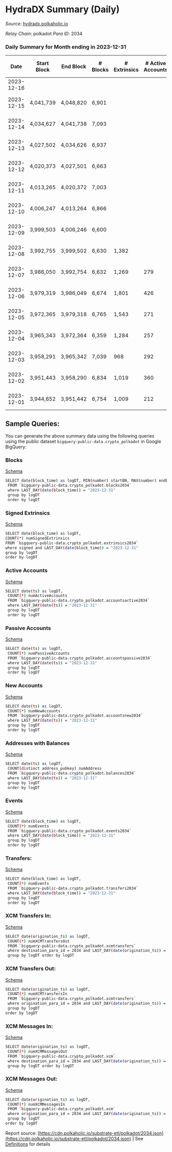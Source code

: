 # HydraDX Summary (Daily)

_Source_: [hydradx.polkaholic.io](https://hydradx.polkaholic.io)

*Relay Chain*: polkadot
*Para ID*: 2034



### Daily Summary for Month ending in 2023-12-31


| Date    | Start Block | End Block | # Blocks | # Extrinsics | # Active Accounts | # Passive Accounts | # New Accounts | # Addresses | # Events  | # Transfers ($USD) | # XCM Transfers In ($USD) | # XCM Transfers Out ($USD) | # XCM In | # XCM Out | Issues |
|---------|-------------|-----------|----------|--------------|-------------------|--------------------|----------------|-------------|-----------|--------------------|---------------------------|----------------------------|----------|-----------|--------|
| 2023-12-16 |  |  |  |  |  |  |  |  |  |   |   |   |  |  |  |
| 2023-12-15 | 4,041,739 | 4,048,820 | 6,901 |  |  |  |  |  |  |   | 197 ($560,069.25) | 102 ($185,915.72) | 360 | 309 | 181 missing (2.56%) |
| 2023-12-14 | 4,034,627 | 4,041,738 | 7,093 |  |  |  |  |  |  |   | 198 ($468,625.24) | 99 ($223,199.50) | 328 | 293 | 19 missing (0.27%) |
| 2023-12-13 | 4,027,502 | 4,034,626 | 6,937 |  |  |  |  |  |  |   | 219 ($304,801.05) | 98 ($124,820.05) | 354 | 293 | 188 missing (2.64%) |
| 2023-12-12 | 4,020,373 | 4,027,501 | 6,663 |  |  |  |  |  |  |   | 178 ($396,444.94) | 116 ($224,717.77) | 340 | 386 | 466 missing (6.54%) |
| 2023-12-11 | 4,013,265 | 4,020,372 | 7,003 |  |  |  |  |  |  |   | 157 ($336,765.99) | 100 ($171,218.19) | 273 | 285 | 105 missing (1.48%) |
| 2023-12-10 | 4,006,247 | 4,013,264 | 6,866 |  |  |  |  |  |  |   | 144 ($209,419.47) | 69 ($84,797.29) | 264 | 230 | 152 missing (2.17%) |
| 2023-12-09 | 3,999,503 | 4,006,246 | 6,600 |  |  |  |  |  |  |   | 220 ($543,285.80) | 90 ($142,687.14) | 369 | 308 | 144 missing (2.14%) |
| 2023-12-08 | 3,992,755 | 3,999,502 | 6,630 | 1,382 |  |  |  | 25,430 | 45,878 | 3,216  | 161 ($276,402.80) | 62 ($62,809.79) | 298 | 254 | 118 missing (1.75%) |
| 2023-12-07 | 3,986,050 | 3,992,754 | 6,632 | 1,269 | 279 | 24 | 30 | 25,400 | 44,482 | 2,979  | 152 ($248,003.37) | 86 ($111,973.93) | 310 | 248 | 73 missing (1.09%) |
| 2023-12-06 | 3,979,319 | 3,986,049 | 6,674 | 1,801 | 426 | 22 | 41 | 25,371 | 49,506 | 3,322  | 210 ($273,767.09) | 93 ($130,266.50) | 377 | 342 | 57 missing (0.85%) |
| 2023-12-05 | 3,972,365 | 3,979,318 | 6,765 | 1,543 | 271 | 27 | 42 | 25,333 | 47,523 | 3,279  | 186 ($481,652.14) | 108 ($145,355.47) | 351 | 280 | 189 missing (2.72%) |
| 2023-12-04 | 3,965,343 | 3,972,364 | 6,359 | 1,284 | 257 | 24 | 21 | 25,294 | 41,493 | 2,691  | 121 ($154,773.70) | 92 ($90,354.49) | 285 | 262 | 663 missing (9.44%) |
| 2023-12-03 | 3,958,291 | 3,965,342 | 7,039 | 968 | 292 | 21 |  | 25,277 | 37,749 | 1,900  | 110 ($138,338.27) | 44 ($15,059.28) | 183 | 166 | 13 missing (0.18%) |
| 2023-12-02 | 3,951,443 | 3,958,290 | 6,834 | 1,019 | 360 | 14 | 16 | 25,253 | 36,240 | 1,573  | 101 ($149,358.67) | 42 ($43,701.19) | 200 | 173 | 14 missing (0.20%) |
| 2023-12-01 | 3,944,652 | 3,951,442 | 6,754 | 1,009 | 212 | 18 |  | 25,240 | 37,958 | 2,082  | 125 ($121,378.41) | 45 ($33,264.55) | 228 | 199 | 37 missing (0.54%) |

## Sample Queries:
You can generate the above summary data using the following queries using the public dataset `bigquery-public-data.crypto_polkadot` in Google BigQuery:


### Blocks 

[Schema](https://github.com/colorfulnotion/substrate-etl/blob/main/schema/blocks.json)

```bash
SELECT date(block_time) as logDT, MIN(number) startBN, MAX(number) endBN, COUNT(*) numBlocks 
 FROM `bigquery-public-data.crypto_polkadot.blocks2034`  
 where LAST_DAY(date(block_time)) = "2023-12-31" 
 group by logDT 
 order by logDT
```

### Signed Extrinsics 

[Schema](https://github.com/colorfulnotion/substrate-etl/blob/main/schema/extrinsics.json)

```bash
SELECT date(block_time) as logDT, 
COUNT(*) numSignedExtrinsics 
FROM `bigquery-public-data.crypto_polkadot.extrinsics2034`  
where signed and LAST_DAY(date(block_time)) = "2023-12-31" 
group by logDT 
order by logDT
```

### Active Accounts 

[Schema](https://github.com/colorfulnotion/substrate-etl/blob/main/schema/accountsactive.json)

```bash
SELECT date(ts) as logDT, 
 COUNT(*) numActiveAccounts 
 FROM `bigquery-public-data.crypto_polkadot.accountsactive2034` 
 where LAST_DAY(date(ts)) = "2023-12-31" 
 group by logDT 
 order by logDT
```

### Passive Accounts 

[Schema](https://github.com/colorfulnotion/substrate-etl/blob/main/schema/accountspassive.json)

```bash
SELECT date(ts) as logDT, 
 COUNT(*) numPassiveAccounts 
 FROM `bigquery-public-data.crypto_polkadot.accountspassive2034` 
 where LAST_DAY(date(ts)) = "2023-12-31" 
 group by logDT 
 order by logDT
```

### New Accounts 

[Schema](https://github.com/colorfulnotion/substrate-etl/blob/main/schema/accountsnew.json)

```bash
SELECT date(ts) as logDT, 
 COUNT(*) numNewAccounts 
 FROM `bigquery-public-data.crypto_polkadot.accountsnew2034` 
 where LAST_DAY(date(ts)) = "2023-12-31" 
 group by logDT
 order by logDT
```

### Addresses with Balances 

[Schema](https://github.com/colorfulnotion/substrate-etl/blob/main/schema/balances.json)

```bash
SELECT date(ts) as logDT,
 COUNT(distinct address_pubkey) numAddress 
 FROM `bigquery-public-data.crypto_polkadot.balances2034` 
 where LAST_DAY(date(ts)) = "2023-12-31" 
 group by logDT 
 order by logDT
```

### Events 

[Schema](https://github.com/colorfulnotion/substrate-etl/blob/main/schema/events.json)

```bash
SELECT date(block_time) as logDT, 
 COUNT(*) numEvents 
 FROM `bigquery-public-data.crypto_polkadot.events2034` 
 where LAST_DAY(date(block_time)) = "2023-12-31" 
 group by logDT 
 order by logDT
```

### Transfers:

[Schema](https://github.com/colorfulnotion/substrate-etl/blob/main/schema/transfers.json)

```bash
SELECT date(block_time) as logDT, 
 COUNT(*) numEvents 
 FROM `bigquery-public-data.crypto_polkadot.transfers2034` 
 where LAST_DAY(date(block_time)) = "2023-12-31" 
 group by logDT 
 order by logDT
```

### XCM Transfers In: 

[Schema](https://github.com/colorfulnotion/substrate-etl/blob/main/schema/xcmtransfers.json)

```bash
SELECT date(origination_ts) as logDT, 
 COUNT(*) numXCMTransfersOut 
 FROM `bigquery-public-data.crypto_polkadot.xcmtransfers` 
 where destination_para_id = 2034 and LAST_DAY(date(origination_ts)) = "2023-12-31" 
 group by logDT order by logDT
```

### XCM Transfers Out: 

[Schema](https://github.com/colorfulnotion/substrate-etl/blob/main/schema/xcmtransfers.json)

```bash
SELECT date(origination_ts) as logDT, 
 COUNT(*) numXCMTransfersIn 
 FROM `bigquery-public-data.crypto_polkadot.xcmtransfers` 
 where origination_para_id = 2034 and LAST_DAY(date(origination_ts)) = "2023-12-31" 
 group by logDT 
order by logDT
```

### XCM Messages In: 

[Schema](https://github.com/colorfulnotion/substrate-etl/blob/main/schema/xcm.json)

```bash
SELECT date(origination_ts) as logDT, 
 COUNT(*) numXCMMessagesOut 
 FROM `bigquery-public-data.crypto_polkadot.xcm` 
 where destination_para_id = 2034 and LAST_DAY(date(origination_ts)) = "2023-12-31" 
 group by logDT order by logDT
```

### XCM Messages Out: 

[Schema](https://github.com/colorfulnotion/substrate-etl/blob/main/schema/xcm.json)

```bash
SELECT date(origination_ts) as logDT, 
 COUNT(*) numXCMMessagesIn 
 FROM `bigquery-public-data.crypto_polkadot.xcm` 
 where origination_para_id = 2034 and LAST_DAY(date(origination_ts)) = "2023-12-31" 
 group by logDT 
order by logDT
```


Report source: [https://cdn.polkaholic.io/substrate-etl/polkadot/2034.json](https://cdn.polkaholic.io/substrate-etl/polkadot/2034.json) | See [Definitions](/DEFINITIONS.md) for details

